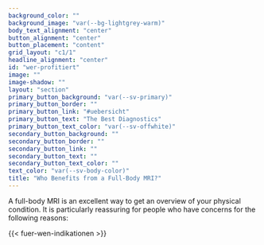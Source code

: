 ```yaml
---
background_color: ""
background_image: "var(--bg-lightgrey-warm)"
body_text_alignment: "center"
button_alignment: "center"
button_placement: "content"
grid_layout: "c1/1"
headline_alignment: "center"
id: "wer-profitiert"
image: ""
image-shadow: ""
layout: "section"
primary_button_background: "var(--sv-primary)"
primary_button_border: ""
primary_button_link: "#uebersicht"
primary_button_text: "The Best Diagnostics"
primary_button_text_color: "var(--sv-offwhite)"
secondary_button_background: ""
secondary_button_border: ""
secondary_button_link: ""
secondary_button_text: ""
secondary_button_text_color: ""
text_color: "var(--sv-body-color)"
title: "Who Benefits from a Full-Body MRI?"
---
```


A full-body MRI is an excellent way to get an overview of your physical condition. It is particularly reassuring for people who have concerns for the following reasons:

{{< fuer-wen-indikationen >}}
